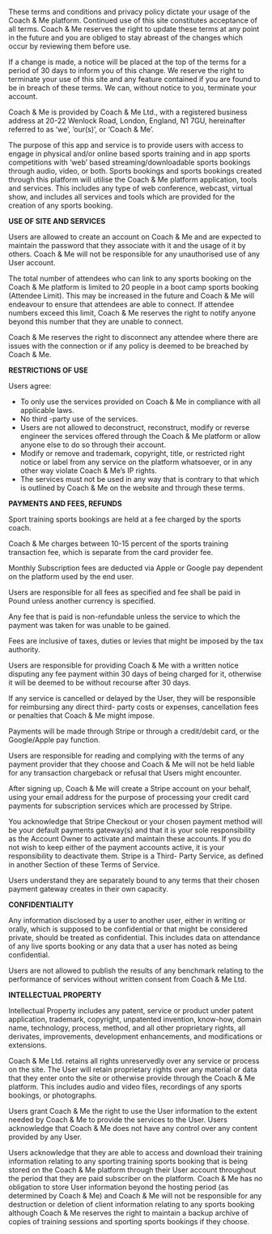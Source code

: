 These terms and conditions and privacy policy dictate your usage of the Coach & Me platform. Continued use of this site constitutes acceptance of all terms. Coach & Me reserves the right to update these terms at any point in the future and you are obliged to stay abreast of the changes which occur by reviewing them before use.

If a change is made, a notice will be placed at the top of the terms for a period of 30 days to inform you of this change. We reserve the right to terminate your use of this site and any feature contained if you are found to be in breach of these terms. We can, without notice to you, terminate your account.

Coach & Me is provided by Coach & Me Ltd., with a registered business address at 20-22 Wenlock Road, London, England, N1 7GU, hereinafter referred to as ‘we’, ‘our(s)’, or ‘Coach & Me’. 

The purpose of this app and service is to provide users with access to engage in physical and/or online based sports training and in app sports competitions with ‘web’ based streaming/downloadable sports bookings through audio, video, or both. Sports bookings and sports bookings created through this platform will utilise the Coach & Me platform application, tools and services. This includes any type of web conference, webcast, virtual show, and includes all services and tools which are provided for the creation of any sports booking. 

**USE OF SITE AND SERVICES**

Users are allowed to create an account on Coach & Me and are expected to maintain the password that they associate with it and the usage of it by others. Coach & Me will not be responsible for any unauthorised use of any User account. 

The total number of attendees who can link to any sports booking on the Coach & Me platform is limited to 20 people in a boot camp sports booking (Attendee Limit). This may be increased in the future and Coach & Me will endeavour to ensure that attendees are able to connect. If attendee numbers exceed this limit, Coach & Me reserves the right to notify anyone beyond this number that they are unable to connect. 

Coach & Me reserves the right to disconnect any attendee where there are issues with the connection or if any policy is deemed to be breached by Coach & Me. 

**RESTRICTIONS OF USE**

Users agree: 

- To only use the services provided on Coach & Me in compliance with all applicable laws.
- No third -party use of the services.
- Users are not allowed to deconstruct, reconstruct, modify or reverse engineer the services offered through the Coach & Me platform or allow anyone else to do so through their account. 
- Modify or remove and trademark, copyright, title, or restricted right notice or label from any service on the platform whatsoever, or in any other way violate Coach & Me’s IP rights. 
- The services must not be used in any way that is contrary to that which is outlined by Coach & Me on the website and through these terms. 


**PAYMENTS AND FEES, REFUNDS**

Sport training sports bookings are held at a fee charged by the sports coach. 

Coach & Me charges between 10-15 percent of the sports training transaction fee, which is separate from the card provider fee. 

Monthly Subscription fees are deducted via Apple or Google pay dependent on the platform used by the end user.

Users are responsible for all fees as specified and fee shall be paid in Pound unless another currency is specified. 

Any fee that is paid is non-refundable unless the service to which the payment was taken for was unable to be gained. 

Fees are inclusive of taxes, duties or levies that might be imposed by the tax authority. 

Users are responsible for providing Coach & Me with a written notice disputing any fee payment within 30 days of being charged for it, otherwise it will be deemed to be without recourse after 30 days.

If any service is cancelled or delayed by the User, they will be responsible for reimbursing any direct third- party costs or expenses, cancellation fees or penalties that Coach & Me might impose. 

Payments will be made through Stripe or through a credit/debit card, or the Google/Apple pay function. 

Users are responsible for reading and complying with the terms of any payment provider that they choose and Coach & Me will not be held liable for any transaction chargeback or refusal that Users might encounter. 

After signing up, Coach & Me will create a Stripe account on your behalf, using your email address for the purpose of processing your credit card payments for subscription services which are processed by Stripe. 

You acknowledge that Stripe Checkout or your chosen payment method will be your default payments gateway(s) and that it is your sole responsibility as the Account Owner to activate and maintain these accounts. If you do not wish to keep either of the payment accounts active, it is your responsibility to deactivate them. Stripe is a Third- Party Service, as defined in another Section of these Terms of Service.

Users understand they are separately bound to any terms that their chosen payment gateway creates in their own capacity. 

**CONFIDENTIALITY**

Any information disclosed by a user to another user, either in writing or orally, which is supposed to be confidential or that might be considered private, should be treated as confidential. This includes data on attendance of any live sports booking or any data that a user has noted as being confidential. 

Users are not allowed to publish the results of any benchmark relating to the performance of services without written consent from Coach & Me Ltd.

**INTELLECTUAL PROPERTY**

Intellectual Property includes any patent, service or product under patent application, trademark, copyright, unpatented invention, know-how, domain name, technology, process, method, and all other proprietary rights, all derivates, improvements, development enhancements, and modifications or extensions. 

Coach & Me Ltd. retains all rights unreservedly over any service or process on the site. The User will retain proprietary rights over any material or data that they enter onto the site or otherwise provide through the Coach & Me platform. This includes audio and video files, recordings of any sports bookings, or photographs. 

Users grant Coach & Me the right to use the User information to the extent needed by Coach & Me to provide the services to the User. Users acknowledge that Coach & Me does not have any control over any content provided by any User. 

Users acknowledge that they are able to access and download their training information relating to any sporting training sports booking that is being stored on the Coach & Me platform through their User account throughout the period that they are paid subscriber on the platform. Coach & Me has no obligation to store User information beyond the hosting period (as determined by Coach & Me) and Coach & Me will not be responsible for any destruction or deletion of client information relating to any sports booking although Coach & Me reserves the right to maintain a backup archive of copies of training sessions and sporting sports bookings if they choose. 
